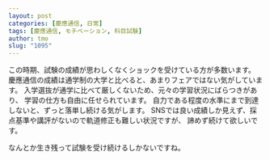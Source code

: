 ```yaml
---
layout: post
categories: [慶應通信, 日常]
tags: [慶應通信, モチベーション, 科目試験]
author: tmo
slug: "1095"
---
```

この時期、試験の成績が思わしくなくショックを受けている方が多数います。
慶應通信の成績は通学制の大学と比べると、あまりフェアではない気がしています。
入学選抜が通学に比べて厳しくないため、元々の学習状況にばらつきがあり、
学習の仕方も自由に任せられています。
自力である程度の水準にまで到達しないと、ずっと落単し続ける気がします。
SNSでは良い成績しか見えず、採点基準や講評がないので軌道修正も難しい状況ですが、
諦めず続けて欲しいです。

なんとか生き残って試験を受け続けるしかないですね。
